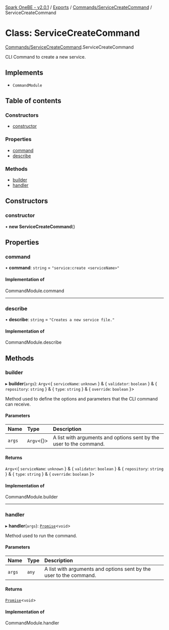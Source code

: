 [Spark OneBE - v2.0.1](../README.md) / [Exports](../modules.md) / [Commands/ServiceCreateCommand](../modules/Commands_ServiceCreateCommand.md) / ServiceCreateCommand

# Class: ServiceCreateCommand

[Commands/ServiceCreateCommand](../modules/Commands_ServiceCreateCommand.md).ServiceCreateCommand

CLI Command to create a new service.

## Implements

- `CommandModule`

## Table of contents

### Constructors

- [constructor](Commands_ServiceCreateCommand.ServiceCreateCommand.md#constructor)

### Properties

- [command](Commands_ServiceCreateCommand.ServiceCreateCommand.md#command)
- [describe](Commands_ServiceCreateCommand.ServiceCreateCommand.md#describe)

### Methods

- [builder](Commands_ServiceCreateCommand.ServiceCreateCommand.md#builder)
- [handler](Commands_ServiceCreateCommand.ServiceCreateCommand.md#handler)

## Constructors

### constructor

• **new ServiceCreateCommand**()

## Properties

### command

• **command**: `string` = `"service:create <serviceName>"`

#### Implementation of

CommandModule.command

___

### describe

• **describe**: `string` = `"Creates a new service file."`

#### Implementation of

CommandModule.describe

## Methods

### builder

▸ **builder**(`args`): `Argv`<{ `serviceName`: `unknown`  } & { `validator`: `boolean`  } & { `repository`: `string`  } & { `type`: `string`  } & { `override`: `boolean`  }\>

Method used to define the options and parameters that the CLI command
can receive.

#### Parameters

| Name | Type | Description |
| :------ | :------ | :------ |
| `args` | `Argv`<{}\> | A list with arguments and options sent by the user to the command. |

#### Returns

`Argv`<{ `serviceName`: `unknown`  } & { `validator`: `boolean`  } & { `repository`: `string`  } & { `type`: `string`  } & { `override`: `boolean`  }\>

#### Implementation of

CommandModule.builder

___

### handler

▸ **handler**(`args`): [`Promise`]( https://developer.mozilla.org/en-US/docs/Web/JavaScript/Reference/Global_Objects/Promise )<`void`\>

Method used to run the command.

#### Parameters

| Name | Type | Description |
| :------ | :------ | :------ |
| `args` | `any` | A list with arguments and options sent by the user to the command. |

#### Returns

[`Promise`]( https://developer.mozilla.org/en-US/docs/Web/JavaScript/Reference/Global_Objects/Promise )<`void`\>

#### Implementation of

CommandModule.handler
